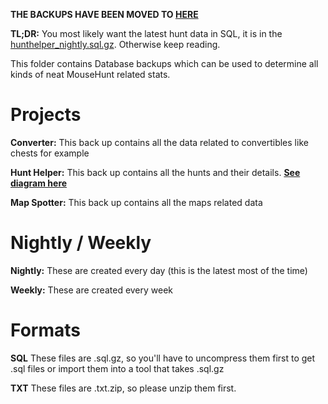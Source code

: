 **THE BACKUPS HAVE BEEN MOVED TO [HERE](https://backups.mhct.win/)**

**TL;DR:** You most likely want the latest hunt data in SQL, it is in the [hunthelper_nightly.sql.gz](https://backups.mhct.win/nightly/hunthelper_nightly.sql.gz). Otherwise keep reading.

This folder contains Database backups which can be used to determine all kinds of neat MouseHunt related stats.

# Projects
**Converter:**
This back up contains all the data related to convertibles like chests for example

**Hunt Helper:**
This back up contains all the hunts and their details. **[See diagram here](diagram.png)**

**Map Spotter:**
This back up contains all the maps related data

# Nightly / Weekly
**Nightly:**
These are created every day (this is the latest most of the time)

**Weekly:**
These are created every week

# Formats
**SQL**
These files are .sql.gz, so you'll have to uncompress them first to get .sql files or import them into a tool that takes .sql.gz

**TXT**
These files are .txt.zip, so please unzip them first.
